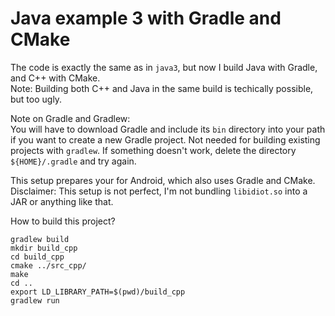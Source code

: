 Java example 3 with Gradle and CMake
===================

The code is exactly the same as in `java3`, but now I build Java with Gradle, and C++ with CMake.  
Note: Building both C++ and Java in the same build is techically possible, but too ugly.  

Note on Gradle and Gradlew:  
You will have to download Gradle and include its `bin` directory into your path if you want to create a new Gradle project.
Not needed for building existing projects with `gradlew`. If something doesn't work, delete the directory `${HOME}/.gradle` and try again.

This setup prepares your for Android, which also uses Gradle and CMake.  
Disclaimer: This setup is not perfect, I'm not bundling `libidiot.so` into a JAR or anything like that.  

How to build this project?

`gradlew build`  
`mkdir build_cpp`  
`cd build_cpp`  
`cmake ../src_cpp/`  
`make`  
`cd ..`  
`export LD_LIBRARY_PATH=$(pwd)/build_cpp`  
`gradlew run`  
